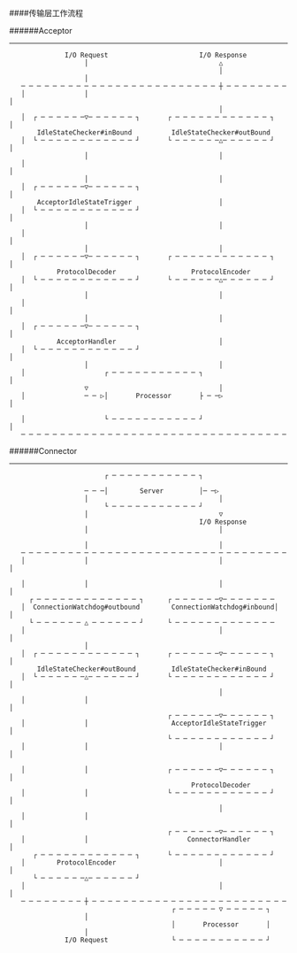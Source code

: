 ####传输层工作流程

######Acceptor

*****************************************************************************
                  I/O Request                       I/O Response
                       │                                 △
                                                         │
                       │
       ─ ─ ─ ─ ─ ─ ─ ─ ─ ─ ─ ─ ─ ─ ─ ─ ─ ─ ─ ─ ─ ─ ─ ─ ─ ┼ ─ ─ ─ ─ ─ ─ ─ ─
       │               │                                                  │
                                                         │
       │  ┌ ─ ─ ─ ─ ─ ─▽─ ─ ─ ─ ─ ─ ┐       ┌ ─ ─ ─ ─ ─ ─ ─ ─ ─ ─ ─ ─ ┐   │
           IdleStateChecker#inBound          IdleStateChecker#outBound
       │  └ ─ ─ ─ ─ ─ ─ ─ ─ ─ ─ ─ ─ ┘       └ ─ ─ ─ ─ ─ ─△─ ─ ─ ─ ─ ─ ┘   │
                       │                                 │
       │                                                                  │
                       │                                 │
       │  ┌ ─ ─ ─ ─ ─ ─▽─ ─ ─ ─ ─ ─ ┐                                     │
           AcceptorIdleStateTrigger                      │
       │  └ ─ ─ ─ ─ ─ ─ ─ ─ ─ ─ ─ ─ ┘                                     │
                       │                                 │
       │                                                                  │
                       │                                 │
       │  ┌ ─ ─ ─ ─ ─ ─▽─ ─ ─ ─ ─ ─ ┐       ┌ ─ ─ ─ ─ ─ ─ ─ ─ ─ ─ ─ ─ ┐   │
                ProtocolDecoder                   ProtocolEncoder
       │  └ ─ ─ ─ ─ ─ ─ ─ ─ ─ ─ ─ ─ ┘       └ ─ ─ ─ ─ ─ ─△─ ─ ─ ─ ─ ─ ┘   │
                       │                                 │
       │                                                                  │
                       │                                 │
       │  ┌ ─ ─ ─ ─ ─ ─▽─ ─ ─ ─ ─ ─ ┐                                     │
                AcceptorHandler                          │
       │  └ ─ ─ ─ ─ ─ ─ ─ ─ ─ ─ ─ ─ ┘                                     │
                       │                                 │
       │                    ┌ ─ ─ ─ ─ ─ ─ ─ ─ ─ ─ ─ ┐                     │
                       ▽                                 │
       │               ─ ─ ▷│       Processor       ├ ─ ─▷                │

       │                    └ ─ ─ ─ ─ ─ ─ ─ ─ ─ ─ ─ ┘                     │
       ─ ─ ─ ─ ─ ─ ─ ─ ─ ─ ─ ─ ─ ─ ─ ─ ─ ─ ─ ─ ─ ─ ─ ─ ─ ─ ─ ─ ─ ─ ─ ─ ─ ─


######Connector

*****************************************************************************
                            ┌ ─ ─ ─ ─ ─ ─ ─ ─ ─ ─ ─ ┐

                       ─ ─ ─│        Server         │─ ─▷
                       │                                 │
                            └ ─ ─ ─ ─ ─ ─ ─ ─ ─ ─ ─ ┘
                       │                                 ▽
                                                    I/O Response
                       │                                 │

                       │                                 │
       ─ ─ ─ ─ ─ ─ ─ ─ ─ ─ ─ ─ ─ ─ ─ ─ ─ ─ ─ ─ ─ ─ ─ ─ ─ ─ ─ ─ ─ ─ ─ ─ ─ ─
       │               │                                 │                │

       │               │                                 │                │
         ┌ ─ ─ ─ ─ ─ ─ ─ ─ ─ ─ ─ ─ ─ ┐      ┌ ─ ─ ─ ─ ─ ─▽─ ─ ─ ─ ─ ─ ─
       │  ConnectionWatchdog#outbound        ConnectionWatchdog#inbound│  │
         └ ─ ─ ─ ─ ─ ─ △ ─ ─ ─ ─ ─ ─ ┘      └ ─ ─ ─ ─ ─ ─ ─ ─ ─ ─ ─ ─ ─
       │                                                 │                │
                       │
       │  ┌ ─ ─ ─ ─ ─ ─ ─ ─ ─ ─ ─ ─ ┐       ┌ ─ ─ ─ ─ ─ ─▽─ ─ ─ ─ ─ ─ ┐   │
           IdleStateChecker#outBound         IdleStateChecker#inBound
       │  └ ─ ─ ─ ─ ─ ─△─ ─ ─ ─ ─ ─ ┘       └ ─ ─ ─ ─ ─ ─ ─ ─ ─ ─ ─ ─ ┘   │
                                                         │
       │               │                                                  │
                                            ┌ ─ ─ ─ ─ ─ ─▽─ ─ ─ ─ ─ ─ ┐
       │               │                     AcceptorIdleStateTrigger     │
                                            └ ─ ─ ─ ─ ─ ─ ─ ─ ─ ─ ─ ─ ┘
       │               │                                 │                │

       │               │                    ┌ ─ ─ ─ ─ ─ ─▽─ ─ ─ ─ ─ ─ ┐   │
                                                  ProtocolDecoder
       │               │                    └ ─ ─ ─ ─ ─ ─ ─ ─ ─ ─ ─ ─ ┘   │
                                                         │
       │               │                                                  │
                                            ┌ ─ ─ ─ ─ ─ ─▽─ ─ ─ ─ ─ ─ ┐
       │               │                         ConnectorHandler         │
          ┌ ─ ─ ─ ─ ─ ─ ─ ─ ─ ─ ─ ─ ┐       └ ─ ─ ─ ─ ─ ─ ─ ─ ─ ─ ─ ─ ┘
       │        ProtocolEncoder                          │                │
          └ ─ ─ ─ ─ ─ ─△─ ─ ─ ─ ─ ─ ┘
       │                                                 │                │
       ─ ─ ─ ─ ─ ─ ─ ─ ┼ ─ ─ ─ ─ ─ ─ ─ ─ ─ ─ ─ ─ ─ ─ ─ ─ ─ ─ ─ ─ ─ ─ ─ ─ ─
                                             ┌ ─ ─ ─ ─ ─ ▽ ─ ─ ─ ─ ─ ┐
                       │
                                             │       Processor       │
                       │
                  I/O Request                └ ─ ─ ─ ─ ─ ─ ─ ─ ─ ─ ─ ┘